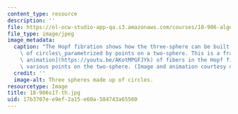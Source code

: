 ```yaml
---
content_type: resource
description: ''
file: https://ol-ocw-studio-app-qa.s3.amazonaws.com/courses/18-906-algebraic-topology-ii-spring-2020/17b3707ee9ef2a15e60a584743a65560_18-906s17-th.jpg
file_type: image/jpeg
image_metadata:
  caption: "The Hopf fibration shows how the three-sphere can be built by a collection\
    \ of circles\_parametrized by points on a two-sphere. This is a frame from [an\
    \ animation](https://youtu.be/AKotMPGFJYk) of fibers in the Hopf fibration over\
    \ various points on the two-sphere. (Image and animation courtesy of [Niles Johnson](https://nilesjohnson.net/hopf.html).)"
  credit: ''
  image-alt: Three spheres made up of circles.
resourcetype: Image
title: 18-906s17-th.jpg
uid: 17b3707e-e9ef-2a15-e60a-584743a65560
---
```

